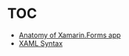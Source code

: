 # TOC
* [Anatomy of Xamarin.Forms app](https://github.com/hovermind/XF/blob/master/xf-anatomy.md)
* [XAML Syntax](https://github.com/hovermind/XF/blob/master/syntax-variation.md)
